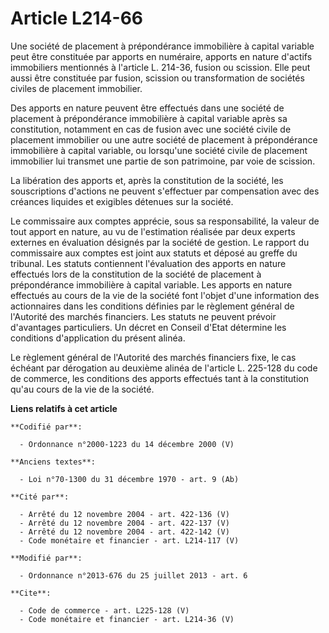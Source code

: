 # Article L214-66

Une société de placement à prépondérance immobilière à capital variable peut être constituée par apports en numéraire,
apports en nature d'actifs immobiliers mentionnés à l'article L. 214-36, fusion ou scission. Elle peut aussi être constituée
par fusion, scission ou transformation de sociétés civiles de placement immobilier. 

Des apports en nature peuvent être effectués dans une société de placement à prépondérance immobilière à capital variable
après sa constitution, notamment en cas de fusion avec une société civile de placement immobilier ou une autre société de
placement à prépondérance immobilière à capital variable, ou lorsqu'une société civile de placement immobilier lui transmet
une partie de son patrimoine, par voie de scission. 

La libération des apports et, après la constitution de la société, les souscriptions d'actions ne peuvent s'effectuer par
compensation avec des créances liquides et exigibles détenues sur la société. 

Le commissaire aux comptes apprécie, sous sa responsabilité, la valeur de tout apport en nature, au vu de l'estimation
réalisée par deux experts externes en évaluation désignés par la société de gestion. Le rapport du commissaire aux comptes
est joint aux statuts et déposé au greffe du tribunal. Les statuts contiennent l'évaluation des apports en nature effectués
lors de la constitution de la société de placement à prépondérance immobilière à capital variable. Les apports en nature
effectués au cours de la vie de la société font l'objet d'une information des actionnaires dans les conditions définies par
le règlement général de l'Autorité des marchés financiers. Les statuts ne peuvent prévoir d'avantages particuliers. Un décret
en Conseil d'Etat détermine les conditions d'application du présent alinéa. 

Le règlement général de l'Autorité des marchés financiers fixe, le cas échéant par dérogation au deuxième alinéa de l'article
L. 225-128 du code de commerce, les conditions des apports effectués tant à la constitution qu'au cours de la vie de la
société.

**Liens relatifs à cet article**

	**Codifié par**:

	  - Ordonnance n°2000-1223 du 14 décembre 2000 (V)

	**Anciens textes**:

	  - Loi n°70-1300 du 31 décembre 1970 - art. 9 (Ab)

	**Cité par**:

	  - Arrêté du 12 novembre 2004 - art. 422-136 (V)
	  - Arrêté du 12 novembre 2004 - art. 422-137 (V)
	  - Arrêté du 12 novembre 2004 - art. 422-142 (V)
	  - Code monétaire et financier - art. L214-117 (V)

	**Modifié par**:

	  - Ordonnance n°2013-676 du 25 juillet 2013 - art. 6

	**Cite**:

	  - Code de commerce - art. L225-128 (V)
	  - Code monétaire et financier - art. L214-36 (V)
